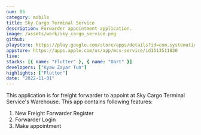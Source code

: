 ```yaml
---
num: 05
category: mobile
title: Sky Cargo Terminal Service
description: Forwarder appointment application.
image: /assets/work/sky_cargo_service.png
github:
playstore: https://play.google.com/store/apps/details?id=com.systematic.mcs_service
appstore: https://apps.apple.com/us/app/mcs-service/id1513511820
live:
stacks: [{ name: "Flutter" }, { name: "Dart" }]
developers: ["Kyaw Zayar Tun"]
highlights: ["Flutter"]
date: "2022-11-01"
---
```


This application is for freight forwarder to appoint at Sky Cargo Terminal Service's Warehouse. This app contains following features:

1. New Freight Forwarder Register
2. Forwarder Login
3. Make appointment

